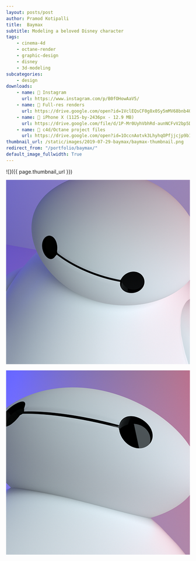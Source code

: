 ```yaml
---
layout: posts/post
author: Pramod Kotipalli
title:  Baymax
subtitle: Modeling a beloved Disney character
tags:
    - cinema-4d
    - octane-render
    - graphic-design
    - disney
    - 3d-modeling
subcategories:
    - design
downloads:
    - name: 📸 Instagram
      url: https://www.instagram.com/p/B0fOHowAaV5/
    - name: 💾 Full-res renders
      url: https://drive.google.com/open?id=1VclEQsCF0g8x0Sy5mMV68bnb4QTDHaJk
    - name: 📱 iPhone X (1125-by-2436px - 12.9 MB)
      url: https://drive.google.com/file/d/1P-Mr0UyhVbhRd-aunNCFvV2bp5DOCFsB/view?usp=sharing
    - name: 🎥 c4d/Octane project files
      url: https://drive.google.com/open?id=1OccnAotvk3LhyhqOPfjjcjp9b1gD_YsL
thumbnail_url: /static/images/2019-07-29-baymax/baymax-thumbnail.png
redirect_from: "/portfolio/baymax/"
default_image_fullwidth: True
---
```


![]({{ page.thumbnail_url }})

![](/static/images/2019-07-29-baymax/baymax-B.png)

![](/static/images/2019-07-29-baymax/baymax-C.png)
